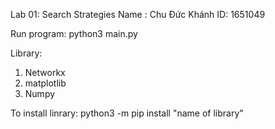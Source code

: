 Lab 01: Search Strategies 
Name : Chu Đức Khánh 
ID: 1651049 

Run program: python3 main.py

Library:
1. Networkx 
2. matplotlib
3. Numpy

To install linrary: python3 -m pip install "name of library"
